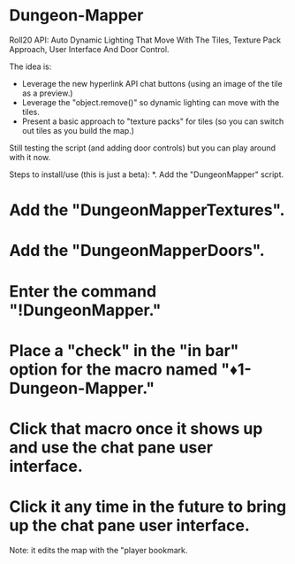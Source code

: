 # Dungeon-Mapper
Roll20 API: Auto Dynamic Lighting That Move With The Tiles, Texture Pack Approach, User Interface And Door Control.

The idea is:
* Leverage the new hyperlink API chat buttons (using an image of the tile as a preview.)
* Leverage the "object.remove()" so dynamic lighting can move with the tiles.
* Present a basic approach to "texture packs" for tiles (so you can switch out tiles as you build the map.)

Still testing the script (and adding door controls) but you can play around with it now.

Steps to install/use (this is just a beta):
*. Add the "DungeonMapper" script.
# Add the "DungeonMapperTextures".
# Add the "DungeonMapperDoors".
# Enter the command "!DungeonMapper."
# Place a "check" in the "in bar" option for the macro named "♦1-Dungeon-Mapper."
# Click that macro once it shows up and use the chat pane user interface.
# Click it any time in the future to bring up the chat pane user interface.

Note: it edits the map with the "player bookmark.
